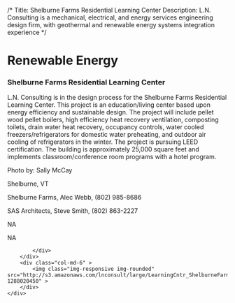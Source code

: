 /*
Title: Shelburne Farms Residential Learning Center
Description: L.N. Consulting is a mechanical, electrical, and energy services engineering design firm, with geothermal and renewable energy systems integration experience
*/

# Renewable Energy

<div>
	<div class="row">
		<div class="col-md-6" >
			<div class="well" >
				<h3>Shelburne Farms Residential Learning Center</h3>
				<p>
   
   L.N. Consulting is in the design process for the Shelburne Farms Residential Learning Center.  This project is an education/living center based upon energy efficiency and sustainable design.  The project will include pellet wood pellet boilers, high efficiency heat recovery ventilation, composting toilets, drain water heat recovery, occupancy controls, water cooled freezers/refrigerators for domestic water preheating, and outdoor air cooling of refrigerators in the winter.  The project is pursuing LEED certification.  The building is approximately 25,000 square feet and implements classroom/conference room programs with a hotel program.

Photo by: Sally McCay
</p>
				<p>Shelburne, VT</p>
				<p>Shelburne Farms, Alec Webb, (802) 985-8686</p>
				<p>SAS Architects, Steve Smith, (802) 863-2227</p>
				<p></p>
				<p>NA</p>
				<p>NA</p>
				<p></p>
				
			</div>
		</div>
		<div class="col-md-6" >
			<img class="img-responsive img-rounded" src="http://s3.amazonaws.com/lnconsult/large/LearningCntr_ShelburneFarms_sm_thumb.jpg?1288020450" >
		</div>
	</div>
</div>